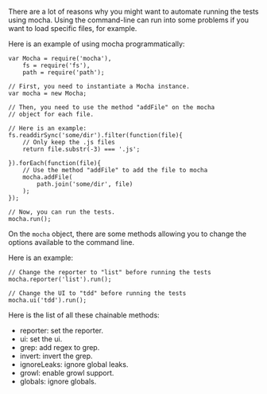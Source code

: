 There are a lot of reasons why you might want to automate running the tests using mocha. Using the command-line can run into some problems if you want to load specific files, for example.

Here is an example of using mocha programmatically:

    var Mocha = require('mocha'),
        fs = require('fs'),
        path = require('path');

    // First, you need to instantiate a Mocha instance.
    var mocha = new Mocha;

    // Then, you need to use the method "addFile" on the mocha
    // object for each file.

    // Here is an example:
    fs.readdirSync('some/dir').filter(function(file){
        // Only keep the .js files
        return file.substr(-3) === '.js';

    }).forEach(function(file){
        // Use the method "addFile" to add the file to mocha
        mocha.addFile(
            path.join('some/dir', file)
        );
    });

    // Now, you can run the tests.
    mocha.run();

On the `mocha` object, there are some methods allowing you to change the options available to the command line.

Here is an example:

    // Change the reporter to "list" before running the tests
    mocha.reporter('list').run();

    // Change the UI to "tdd" before running the tests
    mocha.ui('tdd').run();

Here is the list of all these chainable methods:

- reporter: set the reporter.
- ui: set the ui.
- grep: add regex to grep.
- invert: invert the grep.
- ignoreLeaks: ignore global leaks.
- growl: enable growl support.
- globals: ignore globals.